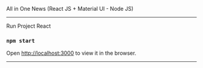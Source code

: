 All in One News (React JS + Material UI - Node JS)

--------------------------------------
Run Project React

### `npm start`

Open [http://localhost:3000](http://localhost:3000) to view it in the browser.

--------------------------------------
